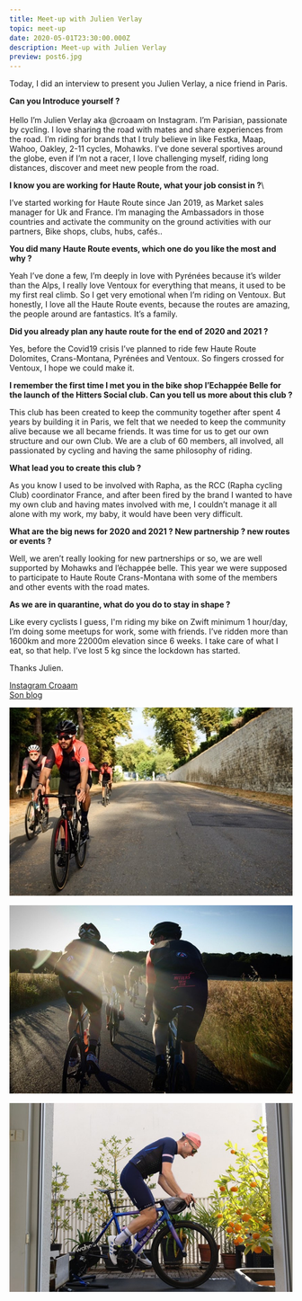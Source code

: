 ```yaml
---
title: Meet-up with Julien Verlay
topic: meet-up
date: 2020-05-01T23:30:00.000Z
description: Meet-up with Julien Verlay
preview: post6.jpg
---
```



Today, I did an interview to present you Julien Verlay, a nice friend in Paris.

**Can you Introduce yourself ?**\
\
Hello I’m Julien Verlay aka @croaam on Instagram. I’m Parisian, passionate by cycling. I love sharing the road with mates and share experiences from the road. I’m riding for brands that I truly believe in like Festka, Maap, Wahoo, Oakley, 2-11 cycles, Mohawks. I’ve done several sportives around the globe, even if I’m not a racer, I love challenging myself, riding long distances, discover and meet new people from the road.

 **I know you are working for Haute Route, what your job consist in ?**\

I’ve started working for Haute Route since Jan 2019, as Market sales manager for Uk and France. 
I’m managing the Ambassadors in those countries and activate the community on the ground activities with our partners, Bike shops, clubs, hubs, cafés..

**You did many Haute Route events, which one do you like the most and why ?** 

Yeah I’ve done a few, I’m deeply in love with Pyrénées because it’s wilder than the Alps, I really love Ventoux for everything that means, it used to be my first real climb. So I get very emotional when I’m riding on Ventoux. But honestly, I love all the Haute Route events, because the routes are amazing, the people around are fantastics. It’s a family.

**Did you already plan any haute route for the end of 2020 and 2021 ?**  

Yes, before the Covid19 crisis I’ve planned to ride few Haute Route Dolomites, Crans-Montana, Pyrénées and Ventoux. 
So fingers crossed for Ventoux, I hope we could make it. 

**I remember the first time I met you in the bike shop l’Echappée Belle for the launch of the Hitters Social club. Can you tell us more about this club ?**  

This club has been created to keep the community together after spent 4 years by building it in Paris, we felt that we needed to keep the community alive because we all became friends. It was time for us to get our own structure and our own Club. We are a club of 60 members, all involved, all passionated by cycling and having the same philosophy of riding. 

**What lead you to create this club ?**

As you know I used to be involved with Rapha, as the RCC (Rapha cycling Club) coordinator France, and after been fired by the brand I wanted to have my own club and having mates involved with me, I couldn’t manage it all alone with my work, my baby, it would have been very difficult.


**What are the big news for 2020 and 2021 ?  New partnership ? new routes or events ?**

Well, we aren’t really looking for new partnerships or so, we are well supported by Mohawks and l’échappée belle. This year we were supposed to participate to Haute Route Crans-Montana with some of the members and other events with the road mates.

**As we are in quarantine, what do you do to stay in shape ?**  

Like every cyclists I guess, I'm riding my bike on Zwift minimum 1 hour/day, I’m doing some meetups for work, some with friends. I’ve ridden more than 1600km and more 22000m elevation since 6 weeks. I take care of what I eat, so that help. I’ve lost 5 kg since the lockdown has started.

Thanks Julien. 

[Instagram Croaam](http://www.instagram.com/croaam)\
[Son blog](http://lateteetlesjambes.fr/)

![](post9.jpg)

![](post8.jpg)

![](post7.jpg)